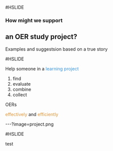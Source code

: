 #HSLIDE

### How might we support
## an OER study project?
Examples and suggestsion based on a true story

#HSLIDE

Help someone in a <span style="color:#3694e4">learning project</span>
1. find
2. evaluate
3. combine
4. collect

OERs

<span style="color:#e49436">effectively</span> and <span style="color:#e49436">efficiently</span>


---?image=project.png

#HSLIDE

test
